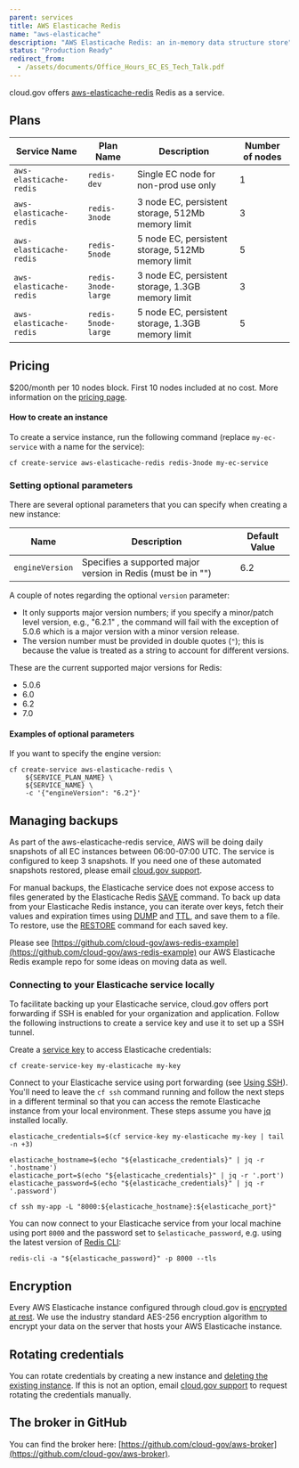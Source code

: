 ```yaml
---
parent: services
title: AWS Elasticache Redis
name: "aws-elasticache"
description: "AWS Elasticache Redis: an in-memory data structure store"
status: "Production Ready"
redirect_from:
  - /assets/documents/Office_Hours_EC_ES_Tech_Talk.pdf
---
```


cloud.gov offers [aws-elasticache-redis](https://aws.amazon.com/elasticache/) Redis as a service.

## Plans

| Service Name            | Plan Name           | Description                                       | Number of nodes |
| ----------------------- | ------------------- | ------------------------------------------------- | --------------- |
| `aws-elasticache-redis` | `redis-dev`         | Single EC node for non-prod use only              | 1               |
| `aws-elasticache-redis` | `redis-3node`       | 3 node EC, persistent storage, 512Mb memory limit | 3               |
| `aws-elasticache-redis` | `redis-5node`       | 5 node EC, persistent storage, 512Mb memory limit | 5               |
| `aws-elasticache-redis` | `redis-3node-large` | 3 node EC, persistent storage, 1.3GB memory limit | 3               |
| `aws-elasticache-redis` | `redis-5node-large` | 5 node EC, persistent storage, 1.3GB memory limit | 5               |

## Pricing

$200/month per 10 nodes block. First 10 nodes included at no cost. More information on the [pricing page](/_pages/pricing).

#### How to create an instance

To create a service instance, run the following command (replace `my-ec-service` with a name for the service):

```shell
cf create-service aws-elasticache-redis redis-3node my-ec-service
```

### Setting optional parameters

There are several optional parameters that you can specify when creating a new instance:

| Name            | Description                                                  | Default Value |
| --------------- | ------------------------------------------------------------ | ------------- |
| `engineVersion` | Specifies a supported major version in Redis (must be in "") | 6.2           |

A couple of notes regarding the optional `version` parameter:

- It only supports major version numbers; if you specify a minor/patch level version, e.g., "6.2.1" , the command will fail with the exception of 5.0.6 which is a major version with a minor version release.
- The version number must be provided in double quotes (`"`); this is because the value is treated as a string to account for different versions.

These are the current supported major versions for Redis:

- 5.0.6
- 6.0
- 6.2
- 7.0

#### Examples of optional parameters

If you want to specify the engine version:

```shell
cf create-service aws-elasticache-redis \
    ${SERVICE_PLAN_NAME} \
    ${SERVICE_NAME} \
    -c '{"engineVersion": "6.2"}'
```

## Managing backups

As part of the aws-elasticache-redis service, AWS will be doing daily snapshots of all EC instances between 06:00-07:00 UTC. The service is configured to keep 3 snapshots. If you need one of these automated snapshots restored, please email [cloud.gov support](mailto:support@cloud.gov).

For manual backups, the Elasticache service does not expose access to files generated by the Elasticache Redis [SAVE](https://redis.io/commands/save) command. To back up data from your Elasticache Redis instance, you can iterate over keys, fetch their values and expiration times using [DUMP](https://redis.io/commands/dump) and [TTL](https://redis.io/commands/ttl), and save them to a file. To restore, use the [RESTORE](https://redis.io/commands/restore) command for each saved key.

Please see [https://github.com/cloud-gov/aws-redis-example](https://github.com/cloud-gov/aws-redis-example) our AWS Elasticache Redis example repo for some ideas on moving data as well.

### Connecting to your Elasticache service locally

To facilitate backing up your Elasticache service, cloud.gov offers port forwarding if
SSH is enabled for your organization and application. Follow the following
instructions to create a service key and use it to set up a SSH tunnel.

Create a [service key](https://docs.cloudfoundry.org/devguide/services/service-keys.html) to access Elasticache credentials:

```shell
cf create-service-key my-elasticache my-key
```

Connect to your Elasticache service using port forwarding (see [Using SSH](/docs/management/using-ssh)). You'll need to leave the `cf ssh` command running and follow the next steps in a different terminal so that you can access the remote Elasticache instance from your local environment. These steps assume you have [jq](https://stedolan.github.io/jq/) installed locally.

```shell
elasticache_credentials=$(cf service-key my-elasticache my-key | tail -n +3)

elasticache_hostname=$(echo "${elasticache_credentials}" | jq -r '.hostname')
elasticache_port=$(echo "${elasticache_credentials}" | jq -r '.port')
elasticache_password=$(echo "${elasticache_credentials}" | jq -r '.password')

cf ssh my-app -L "8000:${elasticache_hostname}:${elasticache_port}"
```

You can now connect to your Elasticache service from your local machine using port `8000` and the password set to `$elasticache_password`, e.g. using the latest version of [Redis CLI](https://redis.io/topics/rediscli):

```shell
redis-cli -a "${elasticache_password}" -p 8000 --tls
```

## Encryption

Every AWS Elasticache instance configured through cloud.gov is [encrypted at rest](https://docs.aws.amazon.com/AmazonElastiCache/latest/red-ug/at-rest-encryption.html). We use the industry standard AES-256 encryption algorithm to encrypt your data on the server that hosts your AWS Elasticache instance.

## Rotating credentials

You can rotate credentials by creating a new instance and [deleting the existing instance](https://cli.cloudfoundry.org/en-US/cf/delete-service.html). If this is not an option, email [cloud.gov support](mailto:support@cloud.gov) to request rotating the credentials manually.

## The broker in GitHub

You can find the broker here: [https://github.com/cloud-gov/aws-broker](https://github.com/cloud-gov/aws-broker).
